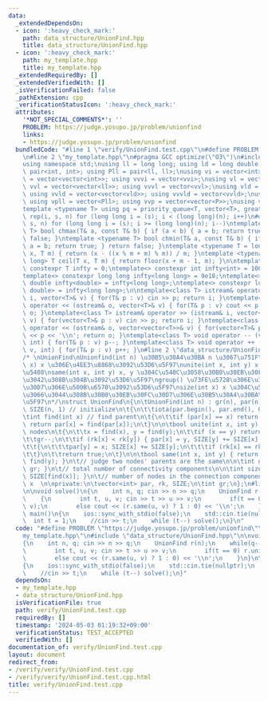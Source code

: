 ```yaml
---
data:
  _extendedDependsOn:
  - icon: ':heavy_check_mark:'
    path: data_structure/UnionFind.hpp
    title: data_structure/UnionFind.hpp
  - icon: ':heavy_check_mark:'
    path: my_template.hpp
    title: my_template.hpp
  _extendedRequiredBy: []
  _extendedVerifiedWith: []
  _isVerificationFailed: false
  _pathExtension: cpp
  _verificationStatusIcon: ':heavy_check_mark:'
  attributes:
    '*NOT_SPECIAL_COMMENTS*': ''
    PROBLEM: https://judge.yosupo.jp/problem/unionfind
    links:
    - https://judge.yosupo.jp/problem/unionfind
  bundledCode: "#line 1 \"verify/UnionFind.test.cpp\"\n#define PROBLEM \"https://judge.yosupo.jp/problem/unionfind\"\
    \n#line 2 \"my_template.hpp\"\n#pragma GCC optimize(\"O3\")\n#include <bits/stdc++.h>\n\
    using namespace std;\nusing ll = long long; using ld = long double;\nusing P =\
    \ pair<int, int>; using Pll = pair<ll, ll>;\nusing vi = vector<int>; using vvi\
    \ = vector<vector<int>>; using vvvi = vector<vvi>;\nusing vl = vector<ll>; using\
    \ vvl = vector<vector<ll>>; using vvvl = vector<vvl>;\nusing vld = vector<ld>;\
    \ using vvld = vector<vector<vld>>; using vvvld = vector<vvld>;\nusing vp = vector<P>;\
    \ using vpll = vector<Pll>; using vvp = vector<vector<P>>;\nusing vs = vector<string>;\n\
    template <typename T> using pq = priority_queue<T, vector<T>, greater<T>>;\n#define\
    \ rep(i, s, n) for (long long i = (s); i < (long long)(n); i++)\n#define drep(i,\
    \ s, n) for (long long i = (s); i >= (long long)(n); i--)\ntemplate <typename\
    \ T> bool chmax(T& a, const T& b) { if (a < b) { a = b; return true; } return\
    \ false; }\ntemplate <typename T> bool chmin(T& a, const T& b) { if (a > b) {\
    \ a = b; return true; } return false; }\ntemplate <typename T = long long> T floor(T\
    \ x, T m) { return (x - ((x % m + m) % m)) / m; }\ntemplate <typename T = long\
    \ long> T ceil(T x, T m) { return floor(x + m - 1, m); }\n\ntemplate <class T>\
    \ constexpr T infty = 0;\ntemplate<> constexpr int infty<int> = 1001001001;\n\
    template<> constexpr long long infty<long long> = 9e18;\ntemplate<> constexpr\
    \ double infty<double> = infty<long long>;\ntemplate<> constexpr long double infty<long\
    \ double> = infty<long long>;\n\ntemplate<class T> istream& operator >> (istream&\
    \ i, vector<T>& v) { for(T& p : v) cin >> p; return i; }\ntemplate<class T> ostream&\
    \ operator << (ostream& o, vector<T>& v) { for(T& p : v) cout << p << \" \"; return\
    \ o; }\ntemplate<class T> istream& operator >> (istream& i, vector<vector<T>>&\
    \ v) { for(vector<T>& p : v) cin >> p; return i; }\ntemplate<class T> ostream&\
    \ operator << (ostream& o, vector<vector<T>>& v) { for(vector<T>& p : v) cout\
    \ << p << '\\n'; return o; }\ntemplate<class T> void operator -- (vector<T>& v,\
    \ int) { for(T& p : v) p--; }\ntemplate<class T> void operator ++ (vector<T>&\
    \ v, int) { for(T& p : v) p++; }\n#line 2 \"data_structure/UnionFind.hpp\"\n\n\
    /* \nUnionFind\nUnionfind(int n) \u30B5\u30A4\u30BA n \u3067\u751F\u6210\nfind(int\
    \ x) x \u306E\u4EE3\u8868\u3092\u53D6\u5F97\nunite(int x, int y) x, y \u3092\u7D50\
    \u5408\nsame(int x, int y) x, y \u304C\u540C\u3058\u30B0\u30EB\u30FC\u30D7\u3067\
    \u3042\u308B\u304B\u3092\u53D6\u5F97\ngroup() \u73FE\u5728\u306E\u30B0\u30EB\u30FC\
    \u30D7\u306E\u500B\u6570\u3092\u53D6\u5F97\nsize(int x) x \u304C\u542B\u307E\u308C\
    \u3066\u3044\u308B\u30B0\u30EB\u30FC\u30D7\u306E\u30B5\u30A4\u30BA\u3092\u53D6\
    \u5F97\n*/\nstruct UnionFind\n{\n\tUnionFind(int n) : gr(n), par(n), rk(n, 0),\
    \ SIZE(n, 1) // initialize\n\t{\n\t\tiota(par.begin(), par.end(), 0);\n\t}\n\n\
    \tint find(int x) // find parent\n\t{\n\t\tif (par[x] == x) return x;\n\t\telse\
    \ return par[x] = find(par[x]);\n\t}\n\n\tbool unite(int x, int y) // unite two\
    \ nodes\n\t{\n\t\tx = find(x), y = find(y);\n\t\tif (x == y) return false;\n\n\
    \t\tgr--;\n\t\tif (rk[x] < rk[y]) { par[x] = y, SIZE[y] += SIZE[x]; }\n\t\telse\n\
    \t\t{\n\t\t\tpar[y] = x; SIZE[x] += SIZE[y];\n\t\t\tif (rk[x] == rk[y]) rk[x]++;\n\
    \t\t}\n\t\treturn true;\n\t}\n\n\tbool same(int x, int y) { return find(x) ==\
    \ find(y); }\n\t// judge two nodes' parents are the same\n\n\tint group() { return\
    \ gr; }\n\t// total number of connectivity components\n\n\tint size(int x) { return\
    \ SIZE[find(x)]; }\n\t// number of nodes in the connection component containing\
    \ x  \n\nprivate:\n\tvector<int> par, rk, SIZE;\n\tint gr;\n};\n#line 4 \"verify/UnionFind.test.cpp\"\
    \n\nvoid solve()\n{\n    int n, q; cin >> n >> q;\n    UnionFind r(n);\n    while(q--)\n\
    \    {\n        int t, u, v; cin >> t >> u >> v;\n        if(t == 0) r.unite(u,\
    \ v);\n        else cout << (r.same(u, v) ? 1 : 0) << '\\n';\n    }\n}\n\nint\
    \ main()\n{\n    ios::sync_with_stdio(false);\n    std::cin.tie(nullptr);\n  \
    \  int t = 1;\n    //cin >> t;\n    while (t--) solve();\n}\n"
  code: "#define PROBLEM \"https://judge.yosupo.jp/problem/unionfind\"\n#include \"\
    my_template.hpp\"\n#include \"data_structure/UnionFind.hpp\"\n\nvoid solve()\n\
    {\n    int n, q; cin >> n >> q;\n    UnionFind r(n);\n    while(q--)\n    {\n\
    \        int t, u, v; cin >> t >> u >> v;\n        if(t == 0) r.unite(u, v);\n\
    \        else cout << (r.same(u, v) ? 1 : 0) << '\\n';\n    }\n}\n\nint main()\n\
    {\n    ios::sync_with_stdio(false);\n    std::cin.tie(nullptr);\n    int t = 1;\n\
    \    //cin >> t;\n    while (t--) solve();\n}"
  dependsOn:
  - my_template.hpp
  - data_structure/UnionFind.hpp
  isVerificationFile: true
  path: verify/UnionFind.test.cpp
  requiredBy: []
  timestamp: '2024-05-03 01:19:32+09:00'
  verificationStatus: TEST_ACCEPTED
  verifiedWith: []
documentation_of: verify/UnionFind.test.cpp
layout: document
redirect_from:
- /verify/verify/UnionFind.test.cpp
- /verify/verify/UnionFind.test.cpp.html
title: verify/UnionFind.test.cpp
---
```

